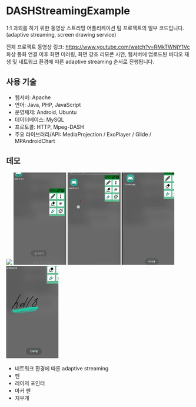 # DASHStreamingExample

1:1 과외를 하기 위한 동영상 스트리밍 어플리케이션 팀 프로젝트의 일부 코드입니다.<br/>
(adaptive streaming, screen drawing service)<br/>

전체 프로젝트 동영상 링크: https://www.youtube.com/watch?v=RMkTWNjY1Vc<br/>
화상 통화 연결 이후 화면 미러링, 화면 강조 리모콘 시연,  웹서버에 업로드된 비디오 재생 및 네트워크 환경에 따른 adaptive streaming 순서로 진행됩니다.<br/>
 
## 사용 기술
- 웹서버: Apache
- 언어: Java, PHP, JavaScript
- 운영체제: Android, Ubuntu
- 데이터베이스: MySQL
- 프로토콜: HTTP, Mpeg-DASH
- 주요 라이브러리/API: MediaProjection / ExoPlayer / Glide  / MPAndroidChart

## 데모

<img src="gif/dash_streaming.gif" height="250"> <img src="gif/펜.gif" height="250"> <img src="gif/레이저.gif" height="250"> <img src="gif/마커펜.gif" height="250"> <img src="gif/지우개.gif" height="250">
- 네트워크 환경에 따른 adaptive streaming
- 펜
- 레이저 포인터
- 마커 펜
- 지우개
